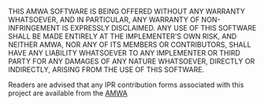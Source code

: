THIS AMWA SOFTWARE IS BEING OFFERED WITHOUT ANY WARRANTY WHATSOEVER,
AND IN PARTICULAR, ANY WARRANTY OF NON-INFRINGEMENT IS EXPRESSLY DISCLAIMED.
ANY USE OF THIS SOFTWARE SHALL BE MADE ENTIRELY AT THE IMPLEMENTER'S
OWN RISK, AND NEITHER AMWA, NOR ANY OF ITS MEMBERS OR CONTRIBUTORS, SHALL
HAVE ANY LIABILITY WHATSOEVER TO ANY IMPLEMENTER OR THIRD PARTY FOR ANY
DAMAGES OF ANY NATURE WHATSOEVER, DIRECTLY OR INDIRECTLY, ARISING FROM THE
USE OF THIS SOFTWARE.

Readers are advised that any IPR contribution forms associated with this
project are available from the [AMWA](http://amwa.tv/)
